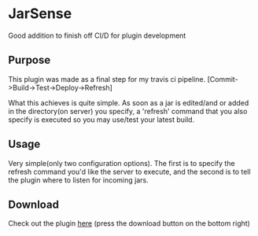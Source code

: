 # JarSense
Good addition to finish off CI/D for plugin development

## Purpose
This plugin was made as a final step for my travis ci pipeline.
[Commit->Build->Test->Deploy->Refresh]

What this achieves is quite simple. As soon as a jar is edited/and or added in the directory(on server)
you specify, a 'refresh' command that you also specify is executed so you may use/test your latest build. 

## Usage
Very simple(only two configuration options). The first is to specify the refresh
command you'd like the server to execute, and the second is to tell the plugin where
to listen for incoming jars. 

## Download
Check out the plugin [here](https://github.com/scarger/JarSense/blob/master/out/artifacts/JarSense/JarSense.jar)
(press the download button on the bottom right)

